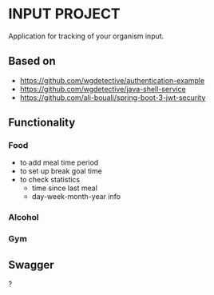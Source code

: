 # INPUT PROJECT
Application for tracking of your organism input.

## Based on
* https://github.com/wgdetective/authentication-example
* https://github.com/wgdetective/java-shell-service
* https://github.com/ali-bouali/spring-boot-3-jwt-security

## Functionality

### Food
* to add meal time period
* to set up break goal time
* to check statistics
  * time since last meal
  * day-week-month-year info

### Alcohol

### Gym

## Swagger
?
